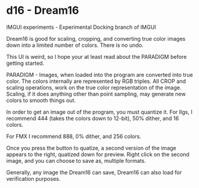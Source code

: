 # d16 - Dream16
IMGUI experiments - Experimental Docking branch of IMGUI

Dream16 is good for scaling, cropping, and converting true color images down
into a limited number of colors.  There is no undo.

This UI is weird, so I hope your at least read about the PARADIGM before
getting started.

PARADIGM - Images, when loaded into the program are converted into true color.
The colors internally are represented by RGB triples.   All CROP and scaling
operations, work on the true color representation of the image.  Scaling, if
it does anything other than point sampling, may generate new colors to smooth
things out.

In order to get an image out of the program, you must quantize it.  For IIgs,
I recommend 444 (takes the colors down to 12-bit), 50% dither, and 16 colors.

For FMX I recommend 888, 0% dither, and 256 colors.

Once you press the button to quatize, a second version of the image appears to
the right, quatized down for preview.  Right click on the second image, and you
can choose to save as, multiple formats.

Generally, any image the Dream16 can save, Dream16 can also load for
verification purposes.




